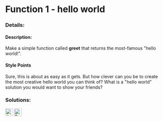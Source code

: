 # Function 1 - hello world

### Details:

#### Description:

Make a simple function called **greet** that returns the most-famous "hello world!".

#### Style Points

Sure, this is about as easy as it gets. But how clever can you be to create the most creative hello world you can think of? What is a "hello world" solution you would want to show your friends?

### Solutions:

[<img src="https://github.com/CrappyCodeMaker/Training-How-to-Code/blob/master/images/logo/javascript.svg" height="24px" alt="JavaScript">](https://github.com/CrappyCodeMaker/CODEWARS/blob/main/5%20kyu/Gap%20in%20Primes/Solutions/JS.js) [<img src="https://github.com/CrappyCodeMaker/Training-How-to-Code/blob/master/images/logo/python.svg" height="24px" alt="Python">](https://github.com/CrappyCodeMaker/CODEWARS/blob/main/5%20kyu/Gap%20in%20Primes/Solutions/TS.ts)
